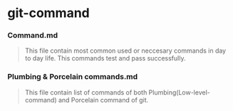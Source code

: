 # git-command


### Command.md
> This file contain most common used or neccesary commands in day to day life.
> This commands test and pass successfully.


### Plumbing & Porcelain commands.md
> This file contain list of commands of both Plumbing(Low-level-command) and Porcelain command of git.
